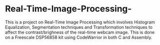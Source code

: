 # Real-Time-Image-Processing-

This is a project on Real-Time Image Processing which involves Histogram Equalization, Segmentation techniques and 
Transformation techniques to affect the contrast/brighness of the real-time webcam image.
This is done on a Freescale DSP56858 kit using CodeWarrior in both C and Assembly.
